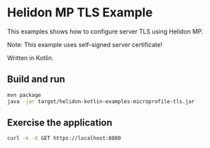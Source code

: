# Helidon MP TLS Example

This examples shows how to configure server TLS using Helidon MP.

Note: This example uses self-signed server certificate!

Written in Kotlin.

## Build and run

```bash
mvn package
java -jar target/helidon-kotlin-examples-microprofile-tls.jar
```
## Exercise the application
```bash
curl -k -X GET https://localhost:8080
```
